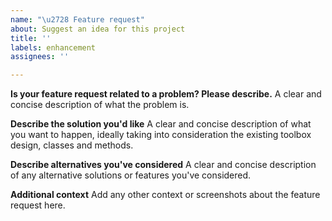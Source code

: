 ```yaml
---
name: "\u2728 Feature request"
about: Suggest an idea for this project
title: ''
labels: enhancement
assignees: ''

---
```


**Is your feature request related to a problem? Please describe.**
A clear and concise description of what the problem is. 

**Describe the solution you'd like**
A clear and concise description of what you want to happen, ideally taking into consideration the existing toolbox design, classes and methods. 

**Describe alternatives you've considered**
A clear and concise description of any alternative solutions or features you've considered.

**Additional context**
Add any other context or screenshots about the feature request here.
